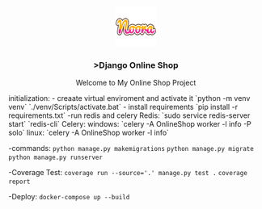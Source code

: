 <div align="center">
  
<img src="OnlineShop/static/images/Noora-logo.png" alt="Logo" width="80" height="80">

  <h3 align="center">>Django Online Shop</h3>

  <p align="center">
    Welcome to My Online Shop Project
  </p>
</div>
<p>initialization:
- creaate virtual enviroment and activate it 
`python -m venv venv`
`./venv/Scripts/activate.bat`
- install requirements
`pip install -r requirements.txt`
-run redis and celery
Redis:
`sudo service redis-server start`
`redis-cli`
Celery:
windows: `celery -A OnlineShop worker -l info -P solo` 
linux:  `celery -A OnlineShop worker -l info`

-commands:
`python manage.py makemigrations`
`python manage.py migrate`
`python manage.py runserver`

-Coverage Test:
`coverage run --source='.' manage.py test .`
`coverage report`

-Deploy:
`docker-compose up --build`

</p>